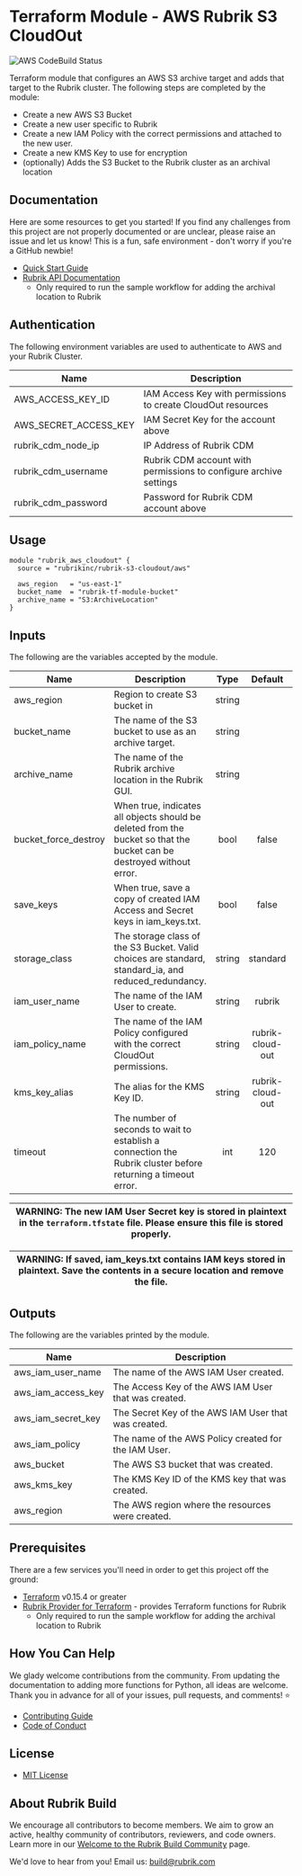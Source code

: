 # Terraform Module - AWS Rubrik S3 CloudOut

![AWS CodeBuild Status](https://codebuild.us-west-2.amazonaws.com/badges?uuid=eyJlbmNyeXB0ZWREYXRhIjoibk1JcW1LMFdOYXpNL0c5T052VzRCc0l1SE9BR3BzZkh2bkdlNGxyTzNuUzBOZ2tvZmtWZE1ZbWdrQmplSDJYODVOYnlRc1lDRWhrejI1ZS9aS1ZaZG5zPSIsIml2UGFyYW1ldGVyU3BlYyI6IlNCTzVjWmpXMXlrSHdrNmIiLCJtYXRlcmlhbFNldFNlcmlhbCI6MX0%3D&branch=master)

Terraform module that configures an AWS S3 archive target and adds that target to the Rubrik cluster. The following steps are completed by the module:

- Create a new AWS S3 Bucket
- Create a new user specific to Rubrik
- Create a new IAM Policy with the correct permissions and attached to the new user.
- Create a new KMS Key to use for encryption
- (optionally) Adds the S3 Bucket to the Rubrik cluster as an archival location

## Documentation

Here are some resources to get you started! If you find any challenges from this project are not properly documented or are unclear, please raise an issue and let us know! This is a fun, safe environment - don't worry if you're a GitHub newbie!

- [Quick Start Guide](/docs/quick-start.md)
- [Rubrik API Documentation](https://github.com/rubrikinc/api-documentation)
  - Only required to run the sample workflow for adding the archival location to Rubrik

## Authentication

The following environment variables are used to authenticate to AWS and your Rubrik Cluster.

| Name                  | Description                                                       |
| --------------------- | ----------------------------------------------------------------- |
| AWS_ACCESS_KEY_ID     | IAM Access Key with permissions to create CloudOut resources      |
| AWS_SECRET_ACCESS_KEY | IAM Secret Key for the account above                              |
| rubrik_cdm_node_ip    | IP Address of Rubrik CDM                                          |
| rubrik_cdm_username   | Rubrik CDM account with permissions to configure archive settings |
| rubrik_cdm_password   | Password for Rubrik CDM account above                             |

## Usage

```hcl
module "rubrik_aws_cloudout" {
  source = "rubrikinc/rubrik-s3-cloudout/aws"

  aws_region   = "us-east-1"
  bucket_name  = "rubrik-tf-module-bucket"
  archive_name = "S3:ArchiveLocation"
}
```

## Inputs

The following are the variables accepted by the module.

| Name                 | Description                                                                                                           |  Type  |     Default      | Required |
| -------------------- | --------------------------------------------------------------------------------------------------------------------- | :----: | :--------------: | :------: |
| aws_region           | Region to create S3 bucket in                                                                                         | string |                  |   yes    |
| bucket_name          | The name of the S3 bucket to use as an archive target.                                                                | string |                  |   yes    |
| archive_name         | The name of the Rubrik archive location in the Rubrik GUI.                                                            | string |                  |   yes    |
| bucket_force_destroy | When true, indicates all objects should be deleted from the bucket so that the bucket can be destroyed without error. |  bool  |      false       |    no    |
| save_keys            | When true, save a copy of created IAM Access and Secret keys in iam_keys.txt.                                         |  bool  |      false       |    no    |
| storage_class        | The storage class of the S3 Bucket. Valid choices are standard, standard_ia, and reduced_redundancy.                  | string |     standard     |    no    |
| iam_user_name        | The name of the IAM User to create.                                                                                   | string |      rubrik      |    no    |
| iam_policy_name      | The name of the IAM Policy configured with the correct CloudOut permissions.                                          | string | rubrik-cloud-out |    no    |
| kms_key_alias        | The alias for the KMS Key ID.                                                                                         | string | rubrik-cloud-out |    no    |
| timeout              | The number of seconds to wait to establish a connection the Rubrik cluster before returning a timeout error.          |  int   |       120        |    no    |

| WARNING: The new IAM User Secret key is stored in plaintext in the `terraform.tfstate` file. Please ensure this file is stored properly. |
| ---------------------------------------------------------------------------------------------------------------------------------------- |

| WARNING: If saved, iam_keys.txt contains IAM keys stored in plaintext. Save the contents in a secure location and remove the file. |
| ---------------------------------------------------------------------------------------------------------------------------------- |

## Outputs

The following are the variables printed by the module.

| Name               | Description                                          |
| ------------------ | ---------------------------------------------------- |
| aws_iam_user_name  | The name of the AWS IAM User created.                |
| aws_iam_access_key | The Access Key of the AWS IAM User that was created. |
| aws_iam_secret_key | The Secret Key of the AWS IAM User that was created. |
| aws_iam_policy     | The name of the AWS Policy created for the IAM User. |
| aws_bucket         | The AWS S3 bucket that was created.                  |
| aws_kms_key        | The KMS Key ID of the KMS key that was created.      |
| aws_region         | The AWS region where the resources were created.     |

## Prerequisites

There are a few services you'll need in order to get this project off the ground:

- [Terraform](https://www.terraform.io/downloads.html) v0.15.4 or greater
- [Rubrik Provider for Terraform](https://github.com/rubrikinc/rubrik-provider-for-terraform) - provides Terraform functions for Rubrik
  - Only required to run the sample workflow for adding the archival location to Rubrik

## How You Can Help

We glady welcome contributions from the community. From updating the documentation to adding more functions for Python, all ideas are welcome. Thank you in advance for all of your issues, pull requests, and comments! :star:

- [Contributing Guide](CONTRIBUTING.md)
- [Code of Conduct](CODE_OF_CONDUCT.md)

## License

- [MIT License](LICENSE)

## About Rubrik Build

We encourage all contributors to become members. We aim to grow an active, healthy community of contributors, reviewers, and code owners. Learn more in our [Welcome to the Rubrik Build Community](https://github.com/rubrikinc/welcome-to-rubrik-build) page.

We'd love to hear from you! Email us: build@rubrik.com
